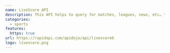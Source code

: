 ```yaml
---
name: LiveScore API
description: This API helps to query for matches, leagues, news, etc… to create a sporting site/application.
categories:
  - sports
features:
  https: true
url: https://rapidapi.com/apidojo/api/livescore6
logo: livescore.png
---
```

